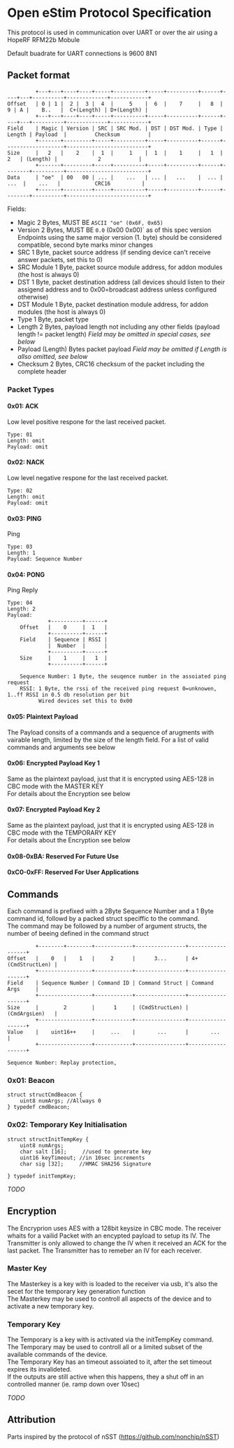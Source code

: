 # Open eStim Protocol Specification

This protocol is used in communication over UART or over the air using a HopeRF RFM22b Mobule

Default buadrate for UART connections is 9600 8N1

## Packet format

             +---+---+----+----+-----+----------+-----+----------+------+----+---+----------+-------------+------------+
    Offset   | 0 | 1 |  2 |  3 |  4  |     5    |  6  |    7     |   8  |  9 | A |    B..   |  C+(Length) | D+(Length) |
             +---+---+----+----+-----+----------+-----+----------+------+----+---+----------+-------------+------------+
    Field    | Magic | Version | SRC | SRC Mod. | DST | DST Mod. | Type | Length | Payload  |         Checksum         |
             +-------+---------+-----+----------+-----+----------+------+-------------------+--------------------------+
    Size     |   2   |    2    |  1  |     1    |  1  |    1     |   1  |    2   | (Length) |             2            |
             +-------+---------+-----+----------+-----+----------+------+--------+----------+--------------------------+
    Data     | "oe"  | 00   00 | ... |    ...   | ... |   ...    |  ... |   ...  |    ...   |           CRC16          |
             +-------+---------+-----+----------+-----+----------+------+--------+----------+--------------------------+

Fields:

 * Magic
   2 Bytes, MUST BE `ASCII "oe" (0x6F, 0x65)`
 * Version
   2 Bytes, MUST BE `0.0` (0x00 0x00)` as of this spec version
   Endpoints using the same major version (1. byte) should be considered compatible, second byte marks minor changes
 * SRC
   1 Byte, packet source address (if sending device can't receive answer packets, set this to 0)
 * SRC Module
   1 Byte, packet source module address, for addon modules (the host is always 0)
 * DST
   1 Byte, packet destination address (all devices should listen to their assigend address and to 0x00=broadcast address unless configured otherwise)
 * DST Module
   1 Byte, packet destination module address, for addon modules (the host is always 0)
 * Type 
   1 Byte, packet type
 * Length
   2 Bytes, payload length not including any other fields (payload length != packet length)
   *Field may be omitted in special cases, see below*
 * Payload
   (Length) Bytes packet payload
   *Field may be omitted if Length is allso omitted, see below*
 * Checksum
   2 Bytes, CRC16 checksum of the packet including the complete header


### Packet Types

#### 0x01: ACK
Low level positive respone for the last received packet.

    Type: 01
    Length: omit
    Payload: omit

#### 0x02: NACK
Low level negative respone for the last received packet.

    Type: 02
    Length: omit
    Payload: omit

#### 0x03: PING
Ping

    Type: 03
    Length: 1
    Payload: Sequence Number

#### 0x04: PONG
Ping Reply

    Type: 04
    Length: 2
    Payload: 
                 +----------+------+
        Offset   |    0     |  1   |
                 +----------+------+
        Field    | Sequence | RSSI |
                 |  Number  |      |
                 +----------+------+
        Size     |    1     |   1  |
                 +----------+------+

        Sequence Number: 1 Byte, the seuqence number in the assoiated ping request
        RSSI: 1 Byte, the rssi of the received ping request 0=unknowen, 1..ff RSSI in 0.5 db resolution per bit
              Wired devices set this to 0x00

#### 0x05: Plaintext Payload
The Payload consits of a commands and a sequence of arugments with vairable length, limited by the size of the length field.
For a list of valid commands and arguments see below

#### 0x06: Encrypted Payload Key 1
Same as the plaintext payload, just that it is encrypted using AES-128 in CBC mode with the MASTER KEY  
For details about the Encryption see below

#### 0x07: Encrypted Payload Key 2
Same as the plaintext payload, just that it is encrypted using AES-128 in CBC mode with the TEMPORARY KEY  
For details about the Encryption see below

#### 0x08-0xBA: Reserved For Future Use

#### 0xC0-0xFF: Reserved For User Applications


## Commands
Each command is prefixed with a 2Byte Sequence Number and a 1 Byte command id, followd by a packed struct speciffic to the command.  
The command may be followed by a number of argument structs, the number of beeing defined in the command struct

             +--------+--------+------------+----------------+------------------+
    Offset   |    0   |    1   |     2      |      3...      | 4+(CmdStructLen) |
             +-----------------+------------+----------------+------------------+
    Field    | Sequence Number | Command ID | Command Struct | Command Args     |
             +-----------------+------------+----------------+------------------+
    Size     |        2        |      1     | (CmdStructLen) |   (CmdArgsLen)   |
             +-----------------+------------+----------------+------------------+
    Value    |    uint16++     |     ...    |       ...      |       ...        |
             +-----------------+------------+----------------+------------------+

    Sequence Number: Replay protection, 


### 0x01: Beacon

    struct structCmdBeacon {
    	uint8 numArgs; //Allways 0
    } typedef cmdBeacon;

### 0x02: Temporary Key Initialisation

    struct structInitTempKey {
    	uint8 numArgs;
    	char salt [16];     //used to generate key
    	uint16 keyTimeout; //in 10sec increments
    	char sig [32];     //HMAC SHA256 Signature

    } typedef initTempKey;

*TODO*

## Encryption
The Encryprion uses AES with a 128bit keysize in CBC mode.
The receiver whaits for a vailid Packet with an encypted payload to setup its IV.
The Transmitter is only allowed to change the IV when it received an ACK for the last packet.
The Transmitter has to remeber an IV for each receiver.

### Master Key
The Masterkey is a key with is loaded to the receiver via usb, it's also the secet for the temporary key generation function  
The Masterkey may be used to controll all aspects of the device and to activate a new temporary key.

### Temporary Key
The Temporary is a key with is activated via the initTempKey command.  
The Temporary may be used to controll all or a limited subset of the available commands of the device.  
The Temporary Key has an timeout assoiated to it, after the set timeout expires its invalideted.  
If the outputs are still active when this happens, they a shut off in an controlled manner (ie. ramp down over 10sec)

*TODO*

## Attribution
Parts inspired by the protocol of nSST (https://github.com/nonchip/nSST)